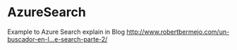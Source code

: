 # AzureSearch
Example to Azure Search explain in Blog
http://www.robertbermejo.com/un-buscador-en-l…e-search-parte-2/
